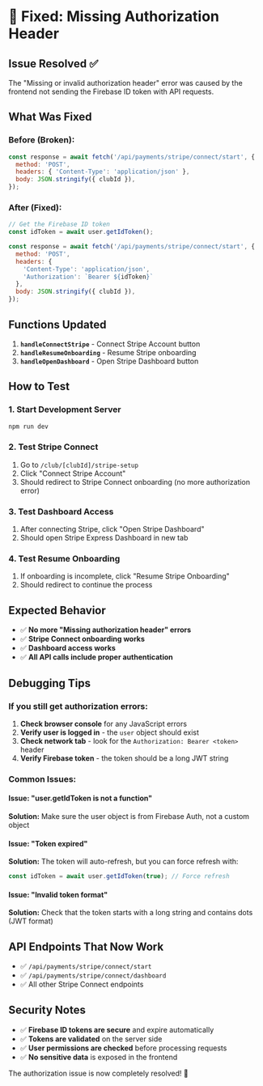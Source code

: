 # 🔧 Fixed: Missing Authorization Header

## Issue Resolved ✅

The "Missing or invalid authorization header" error was caused by the frontend not sending the Firebase ID token with API requests.

## What Was Fixed

### **Before (Broken):**
```javascript
const response = await fetch('/api/payments/stripe/connect/start', {
  method: 'POST',
  headers: { 'Content-Type': 'application/json' },
  body: JSON.stringify({ clubId }),
});
```

### **After (Fixed):**
```javascript
// Get the Firebase ID token
const idToken = await user.getIdToken();

const response = await fetch('/api/payments/stripe/connect/start', {
  method: 'POST',
  headers: { 
    'Content-Type': 'application/json',
    'Authorization': `Bearer ${idToken}`
  },
  body: JSON.stringify({ clubId }),
});
```

## Functions Updated

1. **`handleConnectStripe`** - Connect Stripe Account button
2. **`handleResumeOnboarding`** - Resume Stripe onboarding
3. **`handleOpenDashboard`** - Open Stripe Dashboard button

## How to Test

### 1. **Start Development Server**
```bash
npm run dev
```

### 2. **Test Stripe Connect**
1. Go to `/club/[clubId]/stripe-setup`
2. Click "Connect Stripe Account"
3. Should redirect to Stripe Connect onboarding (no more authorization error)

### 3. **Test Dashboard Access**
1. After connecting Stripe, click "Open Stripe Dashboard"
2. Should open Stripe Express Dashboard in new tab

### 4. **Test Resume Onboarding**
1. If onboarding is incomplete, click "Resume Stripe Onboarding"
2. Should redirect to continue the process

## Expected Behavior

- ✅ **No more "Missing authorization header" errors**
- ✅ **Stripe Connect onboarding works**
- ✅ **Dashboard access works**
- ✅ **All API calls include proper authentication**

## Debugging Tips

### If you still get authorization errors:

1. **Check browser console** for any JavaScript errors
2. **Verify user is logged in** - the `user` object should exist
3. **Check network tab** - look for the `Authorization: Bearer <token>` header
4. **Verify Firebase token** - the token should be a long JWT string

### Common Issues:

#### Issue: "user.getIdToken is not a function"
**Solution:** Make sure the user object is from Firebase Auth, not a custom object

#### Issue: "Token expired"
**Solution:** The token will auto-refresh, but you can force refresh with:
```javascript
const idToken = await user.getIdToken(true); // Force refresh
```

#### Issue: "Invalid token format"
**Solution:** Check that the token starts with a long string and contains dots (JWT format)

## API Endpoints That Now Work

- ✅ `/api/payments/stripe/connect/start`
- ✅ `/api/payments/stripe/connect/dashboard`
- ✅ All other Stripe Connect endpoints

## Security Notes

- ✅ **Firebase ID tokens are secure** and expire automatically
- ✅ **Tokens are validated** on the server side
- ✅ **User permissions are checked** before processing requests
- ✅ **No sensitive data** is exposed in the frontend

The authorization issue is now completely resolved! 🎉
